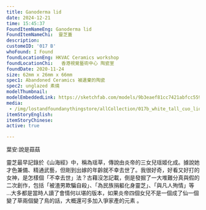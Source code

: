 ```yaml
---
title: Ganoderma lid
date: 2024-12-21
time: 15:45:37
FoundItemNameEng: Ganoderma lid
FoundItemNameChi:  靈芝蓋  
description: 
customeID: '017 B'
whoFound: I Found
foundLocationEng: HKVAC Ceramics workshop
foundLocationChi:   香港視覺藝術中心 陶瓷室
foundDate: 2020-11-24
size: 62mm x 26mm x 66mm
spec1: Abandoned Ceramics 被遺棄的陶瓷
spec2: unglazed 素燒
modelThumbnail:
modelEmbeddedLink: https://sketchfab.com/models/9b3eaef81cc7421abfcc5594d74728ef/embed
media: 
 - /img/lostandfoundanythingstore/allCollection/017b_white_tall_cuo_lid_1.png
itemStoryEnglish: 
itemStoryChinese: 
active: true

---
```

葉安:說是菇菇

靈芝最早記錄於《山海經》中，稱為瑶草，傳說由炎帝的三女兒瑶姬化成。據說她才色兼備、精通武藝，但剛到出嫁的年齡就不幸去世了。我很好奇，好看又好打的女神，是怎樣個「不幸去世」法？古藉沒怎記載，倒是發掘了一大堆難分真與假的二次創作，包括「被渣男欺騙自殺」、「為民族捐軀化身靈芝」、「與凡人殉情」等 …大多都是當時人讀了會情何以堪的版本，如果炎帝四個女兒不是一個成了仙一個變了草兩個變了鳥的話，大概還可多加入爭家產的元素 。